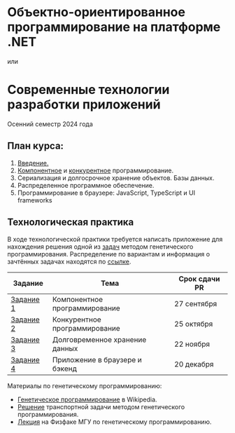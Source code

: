 # Объектно-ориентированное программирование на платформе .NET
или
# Cовременные технологии разработки приложений
Осенний семестр 2024 года

## План курса:
1. [Введение.](Intro.md)
2. [Компонентное](Components.md) и [конкурентное](Concurrent.md) программирование.
3. Сериализация и долгосрочное хранение объектов. Базы данных.
4. Распределенное программное обеспечение.
5. Программирование в браузере: JavaScript, TypeScript и UI frameworks

## Технологическая практика

В ходе технологической практики требуется написать приложение для нахождения решения одной из [задач](Problems.md) методом генетического программирования. Распределение по вариантам и информация о зачтённых задачах находятся по [cсылке](Students.md).

| Задание | Тема | Срок сдачи PR |
|-|-|-|
| [Задание 1](Task1.md) | Компонентное программирование | 27 сентября | 
| [Задание 2](Task2.md) | Конкурентное программирование | 25 октября |
| [Задание 3](Task3.md) | Долговременное хранение данных | 22 ноября |
| [Задание 4](Task4.md) | Приложение в браузере и бэкенд | 20 декабря | 

Материалы по генетическому программированию:
* [Генетическое программирование](https://ru.wikipedia.org/wiki/%D0%93%D0%B5%D0%BD%D0%B5%D1%82%D0%B8%D1%87%D0%B5%D1%81%D0%BA%D0%B8%D0%B9_%D0%B0%D0%BB%D0%B3%D0%BE%D1%80%D0%B8%D1%82%D0%BC) в Wikipedia.
* [Решение](https://habr.com/ru/articles/191596/) транспортной задачи методом генетического программирования.
* [Лекция](https://teach-in.ru/lecture/2023-05-02-Dolenko) на Физфаке МГУ по генетическому программированию.
